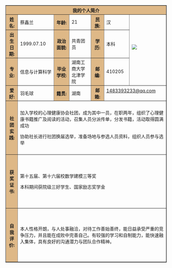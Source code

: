 <html>
 
<body background=http://p1.so.qhmsg.com/t01ed5a885549b6bf3b.jpg>
 
<table border="1" align="center" cellpadding="10" width="800">
<tr>
    <th colspan="7" bgcolor="BurlyWood" >我的个人简介</th>
</tr>
 
<tr>
    <th bgcolor="BurlyWood">姓名:</th>
    <td> 蔡鑫兰</td>
    <th bgcolor="BurlyWood">年龄:</th>
    <td>21</td>
    <th bgcolor="BurlyWood">民族:</th>
    <td>汉</td>
    <td rowspan="3" width="100"<p><a href="430124199907106266.jpg"><img border="0" src="430124199907106266.jpg

" />
</a></p></td>
</tr>
 
<tr>
    <th bgcolor="BurlyWood">出生日期:</th>
    <td>1999.07.10</td>
    <th bgcolor="BurlyWood">政治面貌:</th>
    <td>共青团员</td>
    <th bgcolor="BurlyWood">学历:</th>
    <td>本科</td>
</tr>
 
<tr>
    <th bgcolor="BurlyWood">专业:</th>
    <td>信息与计算科学</td>
    <th bgcolor="BurlyWood">毕业学校:</th>
    <td>湖南工商大学北津学院</td>
    <th bgcolor="BurlyWood">邮编:</th>
    <td>410205</td>
</tr>
 
<tr>
     <th bgcolor="BurlyWood">爱好:</th>
     <td>羽毛球</td>
     <th bgcolor="BurlyWood">籍贯:</th>
     <td>湖南</td>
     <th bgcolor="BurlyWood">邮箱:</th>
     <td colspan="2"<p><a  href="1483393233@qq.com?subject=Hello%20again">1483393233@qq.com </a></p></td>
</tr>
 
<tr>
     <th height="160" bgcolor="BurlyWood">社团实践:</th>
     <td colspan="6">
   <p>  加入学校的心理健康协会社团，成为其中一员，在职两年，组织了心理健康书籍推广及阅读的活动，召集人员分派传单，分发书籍，活动取得圆满成功</p>
   <p>  协助社长进行社团换届选举，准备场地与参选人员资料，组织人员参与选举</p>
    </td>
</tr>
 
<tr>
     <th height="160" bgcolor="BurlyWood"> 获奖证书:</th>
     <td colspan="6">
    <p>  第十五届、第十六届校数学建模三等奖</p>
    <p>  本科期间获院级三好学生、国家励志奖学金</p>
</tr>
 
<tr>
     <th height="160" bgcolor="BurlyWood">自我评价:</th>
     <td colspan="6">
    <p>本人性格开朗，与人处事融洽，对待工作善始善终，能日益承受严重的竞争压力，并且能在成败中完善自己。有较强的学习和自制能力，能快速融入集体，具有良好的沟通潜力与团队合作精神。</p>

</tr>
 
</body>
 
</html>
